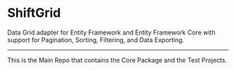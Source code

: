 # ShiftGrid
Data Grid adapter for Entity Framework and Entity Framework Core with support for Pagination, Sorting, Filtering, and Data Exporting. 

---

This is the Main Repo that contains the Core Package and the Test Projects.